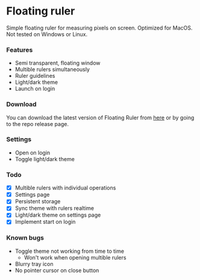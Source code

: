 # Floating ruler
Simple floating ruler for measuring pixels on screen.
Optimized for MacOS. Not tested on Windows or Linux.

### Features
* Semi transparent, floating window
* Multible rulers simultaneously
* Ruler guidelines
* Light/dark theme
* Launch on login

### Download
You can download the latest version of Floating Ruler from [here](https://githu.com/theo0165/floating-ruler/releases/latest/download/floating-ruler.zip) or by going to the repo release page.

### Settings
* Open on login
* Toggle light/dark theme

### Todo
* [x] Multible rulers with individual operations
* [x] Settings page
* [x] Persistent storage
* [x] Sync theme with rulers realtime
* [x] Light/dark theme on settings page
* [x] Implement start on login

### Known bugs
* Toggle theme not working from time to time
    * Won't work when opening multible rulers
* Blurry tray icon
* No pointer cursor on close button